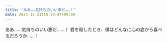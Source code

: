 ```yaml
---
title: "ああ……気持ちのいい悪だ……！"
date: 2024-12-21T15:30:47+09:00
---
```

ああ……気持ちのいい悪だ……！
君を殺したとき、僕はどんなに心の底から喜べるだろうか……！
